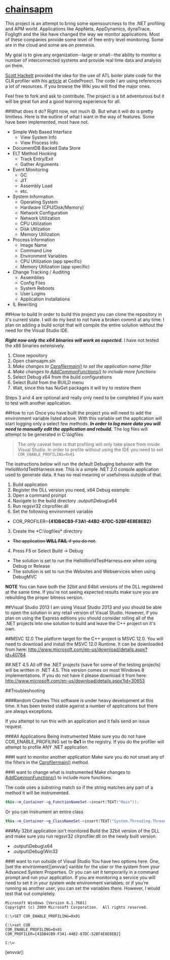 [chainsapm](http://chainsapm.github.io/chainsapm/)
======================

This project is an attempt to bring some opensourcness to the .NET profiling and APM world. Applications like AppNeta, AppDynamics, dynaTrace, Fogligth and the like have changed the way we monitor applications. Most of these companies provide some level of free entry level monitoring. Some are in the cloud and some are on premesis.

My goal is to give any organization--large or small--the ability to monitor a number of interconnected systems and provide real time data and analysis on them.

[Scott Hackett](mailto:code@scotthackett.com) provided the idea for the use of ATL boiler plate code for the CLR profiler with his [article](http://www.codeproject.com/Articles/15410/Creating-a-Custom-NET-Profiler) at CodeProect. The code I am using references a lot of resources. If you browse the Wiki you will find the major ones.

Feel free to fork and ask to contribute. The project is a bit adventurous but it will be great fun and a good learning experience for all.

##What does it do?
Right now, not much :smile:. But what it will do is pretty limitless. Here is the outline of what I want in the way of features. Some have been implemented, most have not.

- Simple Web Based Interface
  - View System Info
  - View Process Info
- DocumentDB Backed Data Store
- ELT Method Hooking
  - Track Entry/Exit
  - Gather Arguments
- Event Monitoring
  - GC
  - JIT
  - Assembly Load
  - etc.
- System Information
  - Operating System
  - Hardware (CPU/Disk/Memory)
  - Network Configuration
  - Network Utilization
  - CPU Utilization
  - Disk Utilzation
  - Memory Utilization
- Process Information
  - Image Name
  - Command Line
  - Environment Variables
  - CPU Utilization (app specific)
  - Memory Utilization (app specific)
- Change Tracking / Auditing
  - Assemblies
  - Config Files
  - System Reboots
  - User Logins
  - Application Installations
- IL Rewriting

##How to build
In order to build this project you can clone the repository in it's current state. I will do my best to not have a broken commit at any time. I plan on adding a build script that will compile the entire solution without the need for the Visual Studio IDE.

***Right now only the x64 binaries will work as expected.*** I have not tested the x86 binaries extensively.

1. Clone repository
2. Open chainsapm.sln
1. *Make changes to [Cprofilermain()][profmain] to set the application name filter*
2. *Make changes to [AddCommonFunctions()][commonfunc] to include more functions*
3. Select Debug x64 from the build configurations
4. Select Build from the BUILD menu
5. Wait, since this has NuGet packages it will try to restore them

Steps 3 and 4 are optional and really only need to be completed if you want to test with another application.

##How to run
Once you have built the project you will need to add the environment variable listed above. With this variable set the application will start logging only a select few methods. ***In order to log more data you will need to manually edit the application and rebuild.*** The log files will attempt to be generated in C:\logfiles

>The only caveat here is that profiling will only take place from inside Visual Studio. In order to profile without using the IDE you need to set `COR_ENABLE_PROFILING=0x01`

The instructions below will run the default Debuging behavior with the HelloWorldTestHarness.exe. This is a simple .NET 2.0 console application used to generate data. It has no real meaning or usefulness outside of that.

1. Build application
2. Register the DLL version you need, x64 Debug example:
  1. Open a command prompt
  2. Navigate to the build directory <projecthome>\.output\Debug\x64
  3. Run regsvr32 clrprofiler.dll
2. Set the following environment variable
  - COR_PROFILER=**{41DB4CB9-F3A1-44B2-87DC-52BF4E8E8EB2}**
3. Create the *C:\logfiles\* directory
  - ~~The application **WILL FAIL** if you do not.~~
4. Press F5 or Select Build -> Debug
  - The solution is set to run the HelloWorldTestHarness.exe when using Debug or Release
  - The solution is set to run the Websites and Webservices when using DebugMVC

**NOTE** You can have both the 32bit and 64bit versions of the DLL registered at the same time. If you're not seeing expected results make sure you are rebuilding the proper bitness version.


##Visual Studio 2013
I am using Visual Studio 2013 and you should be able to open the solution in any retail version of Visual Studio. However, if you plan on using the Express editions you should consider rolling all of the .NET projects into one solution to build and leave the C++ project on it's own.

##MSVC 12.0
The platform target for the C++ project is MSVC 12.0. You will need to download and install the MSVC 12.0 Runtime. It can be downloaded from here: http://www.microsoft.com/en-us/download/details.aspx?id=40784

##.NET 4.5
All off the .NET projects (save for some of the testing projects) will be written in .NET 4.5. This version comes on most Windows 8 implementations. If you do not have it please download it from here: http://www.microsoft.com/en-us/download/details.aspx?id=30653

##Troubleshooting

###Random Crashes
This software is under heavy development at this time. It has been tested stable against a number of applications but there are always exceptions.

If you attempt to run this with an application and it fails send an issue request.

###All Applications Being Instrumented
Make sure you do not have COR_ENABLE_PROFILING set to **0x1** in the registry. If you do the profiler will attempt to profile ANY .NET application.

###I want to monitor another application
Make sure you do not unset any of the filters in the  [Cprofilermain()][profmain] method.

###I want to change what is instrumented
Make changes to [AddCommonFunctions()][commonfunc] to include more functions.

The code uses a substring match so if the string matches any part of a method it will be instrumented.

```cpp
this->m_Container->g_FunctionNameSet->insert(TEXT("Main"));
```

Or you can instrument an entire class
```cpp
this->m_Container->g_ClassNameSet->insert(TEXT("System.Threading.ThreadStart"));
```

###My 32bit application isn't monitored
Build the 32bit version of the DLL and make sure you run regsvr32 clrprofiler.dll on the newly built version.
- <projecthome>\.output\Debug\x64
- <projecthome>\.output\Debug\Win32

###I want to run outside of Visual Studio
You have two options here. One, [set the environment][envvar] varible for the user or the system from your Advanced System Properties. Or you can set it temporarily in a command prompt and run your application. If you are monitoring a service you will need to set it in your system wide environment variables; or if you're running as another user, you can set the variables there. However, I would test that out completely.

```
Microsoft Windows [Version 6.1.7601]
Copyright (c) 2009 Microsoft Corporation.  All rights reserved.

C:\>SET COR_ENABLE_PROFILING=0x01

C:\>set COR
COR_ENABLE_PROFILING=0x01
COR_PROFILER={41DB4CB9-F3A1-44B2-87DC-52BF4E8E8EB2}

C:\>
```

[profmain]: https://github.com/chainsapm/chainsapm/blob/01651432d16648da3577eb25c099093fd5b8d642/clrprofiler/profilermain.cpp#L410
[commonfunc]: https://github.com/chainsapm/chainsapm/blob/01651432d16648da3577eb25c099093fd5b8d642/clrprofiler/profilermain.cpp#L466
[envvar]:
